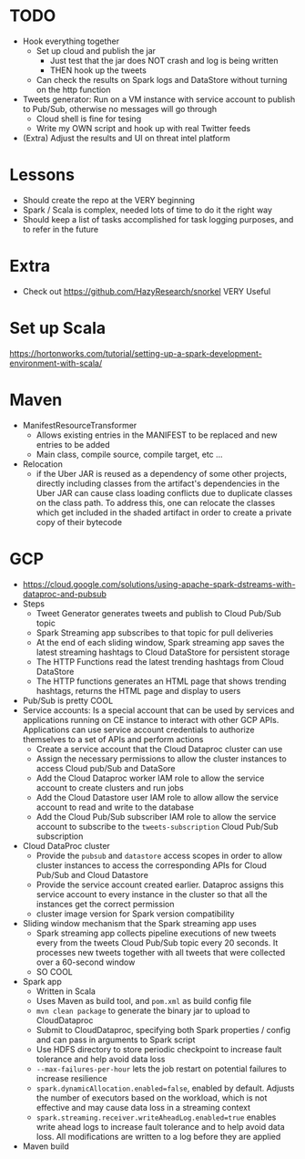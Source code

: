 # TODO
- Hook everything together
    - Set up cloud and publish the jar
        - Just test that the jar does NOT crash and log is being written
        - THEN hook up the tweets
    - Can check the results on Spark logs and DataStore without turning on the http function
- Tweets generator: Run on a VM instance with service account to publish to Pub/Sub, otherwise no messages will go through
    - Cloud shell is fine for tesing
    - Write my OWN script and hook up with real Twitter feeds
- (Extra) Adjust the results and UI on threat intel platform

# Lessons
- Should create the repo at the VERY beginning
- Spark / Scala is complex, needed lots of time to do it the right way
- Should keep a list of tasks accomplished for task logging purposes, and to refer in the future

# Extra
- Check out https://github.com/HazyResearch/snorkel VERY Useful

# Set up Scala
https://hortonworks.com/tutorial/setting-up-a-spark-development-environment-with-scala/

# Maven
- ManifestResourceTransformer
    - Allows existing entries in the MANIFEST to be replaced and new entries to be added
    - Main class, compile source, compile target, etc ...
- Relocation
    - if the Uber JAR is reused as a dependency of some other projects, directly including classes from the artifact's dependencies in the Uber JAR can cause class loading conflicts due to duplicate classes on the class path. To address this, one can relocate the classes which get included in the shaded artifact in order to create a private copy of their bytecode

# GCP
- https://cloud.google.com/solutions/using-apache-spark-dstreams-with-dataproc-and-pubsub
- Steps
    - Tweet Generator generates tweets and publish to Cloud Pub/Sub topic
    - Spark Streaming app subscribes to that topic for pull deliveries
    - At the end of each sliding window, Spark streaming app saves the latest streaming hashtags
        to Cloud DataStore for persistent storage
    - The HTTP Functions read the latest trending hashtags from Cloud DataStore
    - The HTTP functions generates an HTML page that shows trending hashtags, returns the HTML page
        and display to users
- Pub/Sub is pretty COOL
- Service accounts: Is a special account that can be used by services and applications running on CE instance to interact with other GCP APIs. Applications can use service account credentials to authorize themselves to a set of APIs and perform actions
    - Create a service account that the Cloud Dataproc cluster can use
    - Assign the necessary permissions to allow the cluster instances to access Cloud pub/Sub and DataSore
    - Add the Cloud Dataproc worker IAM role to allow the service account to create clusters and run jobs
    - Add the Cloud Datastore user IAM role to allow allow the service account to read and write to the database
    - Add the Cloud Pub/Sub subscriber IAM role to allow the service account to subscribe to the ``tweets-subscription`` Cloud Pub/Sub subscription
- Cloud DataProc cluster
    - Provide the ``pubsub`` and ``datastore`` access scopes in order to allow cluster instances to access the corresponding APIs for Cloud Pub/Sub and Cloud Datastore
    - Provide the service account created earlier. Dataproc assigns this service account to every instance in the cluster so that all the instances get the correct permission
    - cluster image version for Spark version compatibility
- Sliding window mechanism that the Spark streaming app uses
    - Spark streaming app collects pipeline executions of new tweets every from the tweets Cloud Pub/Sub topic every 20 seconds. It processes new tweets together with all tweets that were collected over a 60-second window
    - SO COOL
- Spark app
    - Written in Scala
    - Uses Maven as build tool, and ``pom.xml`` as build config file
    - ``mvn clean package`` to generate the binary jar to upload to CloudDataproc
    - Submit to CloudDataproc, specifying both Spark properties / config and can pass in arguments to Spark script
    - Use HDFS directory to store periodic checkpoint to increase fault tolerance and help avoid data loss
    - ``--max-failures-per-hour`` lets the job restart on potential failures to increase resilience
    - ``spark.dynamicAllocation.enabled=false``, enabled by default. Adjusts the number of executors based on the workload, which is not effective and may cause data loss in a streaming context
    - ``spark.streaming.receiver.writeAheadLog.enabled=true`` enables write ahead logs to increase fault tolerance and to help avoid data loss. All modifications are written to a log before they are applied
- Maven build